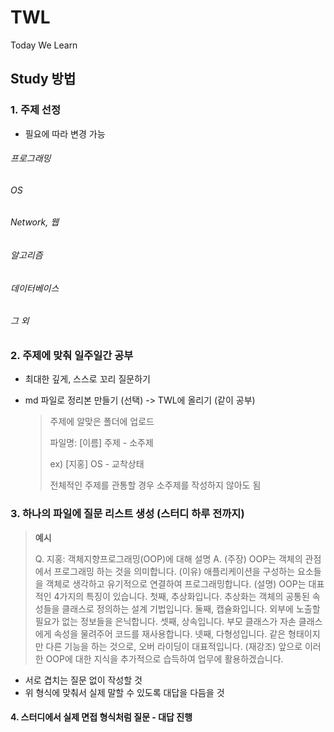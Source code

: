 # TWL
Today We Learn



## Study 방법

### 1. 주제 선정

- 필요에 따라 변경 가능

###### 프로그래밍

###### OS

###### Network, 웹

###### 알고리즘

###### 데이터베이스

###### 그 외



### 2. 주제에 맞춰 일주일간 공부

- 최대한 깊게, 스스로 꼬리 질문하기

- md 파일로 정리본 만들기 (선택) -> TWL에 올리기 (같이 공부)

  > 주제에 알맞은 폴더에 업로드
  >
  > 파일명: [이름] 주제 - 소주제
  >
  > ex) [지홍] OS - 교착상태
  >
  > 전체적인 주제를 관통할 경우 소주제를 작성하지 않아도 됨



### 3. 하나의 파일에 질문 리스트 생성 (스터디 하루 전까지)

> **예시**
>
> Q. 지홍: 객체지향프로그래밍(OOP)에 대해 설명
> A.
> (주장) OOP는 객체의 관점에서 프로그래밍 하는 것을 의미합니다.
> (이유) 애플리케이션을 구성하는 요소들을 객체로 생각하고 유기적으로 연결하여 프로그래밍합니다.
> (설명) OOP는 대표적인 4가지의 특징이 있습니다.
> 첫째, 추상화입니다. 추상화는 객체의 공통된 속성들을 클래스로 정의하는 설계 기법입니다.
> 둘째, 캡슐화입니다. 외부에 노출할 필요가 없는 정보들을 은닉합니다.
> 셋째, 상속입니다. 부모 클래스가 자손 클래스에게 속성을 물려주어 코드를 재사용합니다.
> 넷째, 다형성입니다. 같은 형태이지만 다른 기능을 하는 것으로, 오버 라이딩이 대표적입니다.
> (재강조) 앞으로 이러한 OOP에 대한 지식을 추가적으로 습득하여 업무에 활용하겠습니다.

- 서로 겹치는 질문 없이 작성할 것
- 위 형식에 맞춰서 실제 말할 수 있도록 대답을 다듬을 것



#### 4. 스터디에서 실제 면접 형식처럼 질문 - 대답 진행
